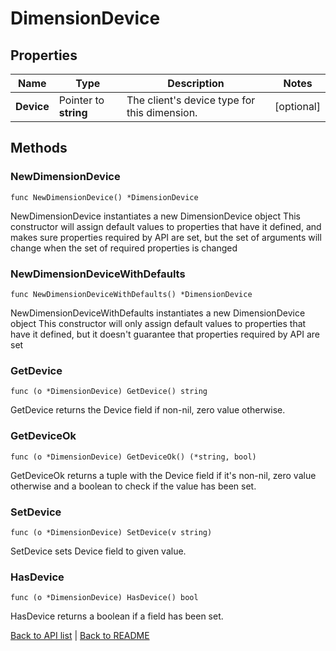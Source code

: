 # DimensionDevice

## Properties

Name | Type | Description | Notes
------------ | ------------- | ------------- | -------------
**Device** | Pointer to **string** | The client&#39;s device type for this dimension. | [optional] 

## Methods

### NewDimensionDevice

`func NewDimensionDevice() *DimensionDevice`

NewDimensionDevice instantiates a new DimensionDevice object
This constructor will assign default values to properties that have it defined,
and makes sure properties required by API are set, but the set of arguments
will change when the set of required properties is changed

### NewDimensionDeviceWithDefaults

`func NewDimensionDeviceWithDefaults() *DimensionDevice`

NewDimensionDeviceWithDefaults instantiates a new DimensionDevice object
This constructor will only assign default values to properties that have it defined,
but it doesn't guarantee that properties required by API are set

### GetDevice

`func (o *DimensionDevice) GetDevice() string`

GetDevice returns the Device field if non-nil, zero value otherwise.

### GetDeviceOk

`func (o *DimensionDevice) GetDeviceOk() (*string, bool)`

GetDeviceOk returns a tuple with the Device field if it's non-nil, zero value otherwise
and a boolean to check if the value has been set.

### SetDevice

`func (o *DimensionDevice) SetDevice(v string)`

SetDevice sets Device field to given value.

### HasDevice

`func (o *DimensionDevice) HasDevice() bool`

HasDevice returns a boolean if a field has been set.


[Back to API list](../README.md#documentation-for-api-endpoints) | [Back to README](../README.md)
